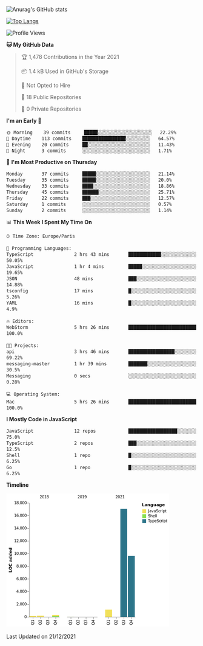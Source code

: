 ![Anurag's GitHub stats](https://github-readme-stats.vercel.app/api?username=sufiane&theme=dark&show_icons=true&count_private=true)


[![Top Langs](https://github-readme-stats.vercel.app/api/top-langs/?username=sufiane&layout=compact)](https://github.com/anuraghazra/github-readme-stats)

<!--START_SECTION:waka-->
![Profile Views](http://img.shields.io/badge/Profile%20Views-0-blue)

**🐱 My GitHub Data** 

> 🏆 1,478 Contributions in the Year 2021
 > 
> 📦 1.4 kB Used in GitHub's Storage 
 > 
> 🚫 Not Opted to Hire
 > 
> 📜 18 Public Repositories 
 > 
> 🔑 0 Private Repositories  
 > 
**I'm an Early 🐤** 

```text
🌞 Morning    39 commits     █████░░░░░░░░░░░░░░░░░░░░   22.29% 
🌆 Daytime    113 commits    ████████████████░░░░░░░░░   64.57% 
🌃 Evening    20 commits     ██░░░░░░░░░░░░░░░░░░░░░░░   11.43% 
🌙 Night      3 commits      ░░░░░░░░░░░░░░░░░░░░░░░░░   1.71%

```
📅 **I'm Most Productive on Thursday** 

```text
Monday       37 commits     █████░░░░░░░░░░░░░░░░░░░░   21.14% 
Tuesday      35 commits     █████░░░░░░░░░░░░░░░░░░░░   20.0% 
Wednesday    33 commits     ████░░░░░░░░░░░░░░░░░░░░░   18.86% 
Thursday     45 commits     ██████░░░░░░░░░░░░░░░░░░░   25.71% 
Friday       22 commits     ███░░░░░░░░░░░░░░░░░░░░░░   12.57% 
Saturday     1 commits      ░░░░░░░░░░░░░░░░░░░░░░░░░   0.57% 
Sunday       2 commits      ░░░░░░░░░░░░░░░░░░░░░░░░░   1.14%

```


📊 **This Week I Spent My Time On** 

```text
⌚︎ Time Zone: Europe/Paris

💬 Programming Languages: 
TypeScript               2 hrs 43 mins       ████████████░░░░░░░░░░░░░   50.05% 
JavaScript               1 hr 4 mins         █████░░░░░░░░░░░░░░░░░░░░   19.65% 
JSON                     48 mins             ███░░░░░░░░░░░░░░░░░░░░░░   14.88% 
tsconfig                 17 mins             █░░░░░░░░░░░░░░░░░░░░░░░░   5.26% 
YAML                     16 mins             █░░░░░░░░░░░░░░░░░░░░░░░░   4.9%

🔥 Editors: 
WebStorm                 5 hrs 26 mins       █████████████████████████   100.0%

🐱‍💻 Projects: 
api                      3 hrs 46 mins       █████████████████░░░░░░░░   69.22% 
messaging-master         1 hr 39 mins        ███████░░░░░░░░░░░░░░░░░░   30.5% 
Messaging                0 secs              ░░░░░░░░░░░░░░░░░░░░░░░░░   0.28%

💻 Operating System: 
Mac                      5 hrs 26 mins       █████████████████████████   100.0%

```

**I Mostly Code in JavaScript** 

```text
JavaScript               12 repos            ██████████████████░░░░░░░   75.0% 
TypeScript               2 repos             ███░░░░░░░░░░░░░░░░░░░░░░   12.5% 
Shell                    1 repo              █░░░░░░░░░░░░░░░░░░░░░░░░   6.25% 
Go                       1 repo              █░░░░░░░░░░░░░░░░░░░░░░░░   6.25%

```


**Timeline**

![Chart not found](https://raw.githubusercontent.com/Sufiane/Sufiane/main/charts/bar_graph.png) 


 Last Updated on 21/12/2021
<!--END_SECTION:waka-->


<!--
**Sufiane/sufiane** is a ✨ _special_ ✨ repository because its `README.md` (this file) appears on your GitHub profile.

Here are some ideas to get you started:

- 🔭 I’m currently working on ...
- 🌱 I’m currently learning ...
- 👯 I’m looking to collaborate on ...
- 🤔 I’m looking for help with ...
- 💬 Ask me about ...
- 📫 How to reach me: ...
- 😄 Pronouns: ...
- ⚡ Fun fact: ...
-->
